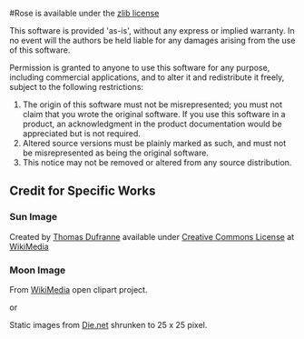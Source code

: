 #Rose is available under the [zlib license](https://www.zlib.net/zlib_license.html)

This software is provided 'as-is', without any express or implied
warranty.  In no event will the authors be held liable for any damages
arising from the use of this software.

Permission is granted to anyone to use this software for any purpose,
including commercial applications, and to alter it and redistribute it
freely, subject to the following restrictions:

1. The origin of this software must not be misrepresented; you must not
   claim that you wrote the original software. If you use this software
   in a product, an acknowledgment in the product documentation would be
   appreciated but is not required.
2. Altered source versions must be plainly marked as such, and must not be
   misrepresented as being the original software.
3. This notice may not be removed or altered from any source distribution.

## Credit for Specific Works

### Sun Image

Created by [Thomas Dufranne](https://commons.wikimedia.org/wiki/User:Bcjordan)
available under [Creative Commons License](https://creativecommons.org/licenses/by/3.0/deed.en)
at [WikiMedia](https://commons.wikimedia.org/wiki/File:Sun.svg)

### Moon Image

From [WikiMedia](https://openclipart.org/detail/170669/weather-icon-full-moon) open clipart project.

or

Static images from [Die.net](https://www.die.net/moon/) shrunken to 25 x 25 pixel.